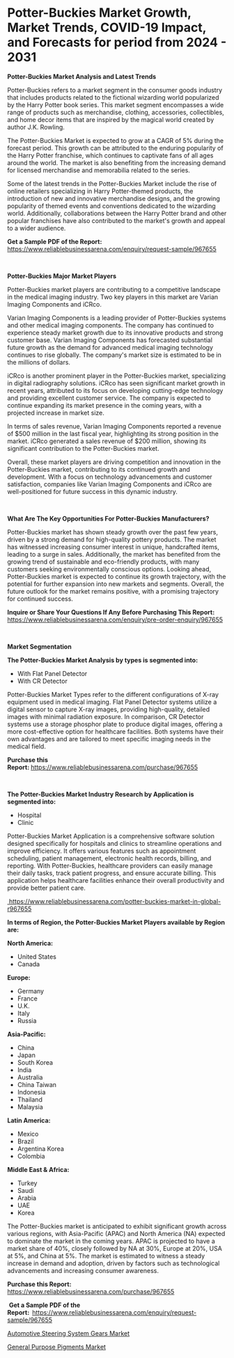<p><h1>Potter-Buckies Market Growth, Market Trends, COVID-19 Impact, and Forecasts for period from 2024 - 2031</h1></p><p><strong>Potter-Buckies Market Analysis and Latest Trends</strong></p>
<p><p>Potter-Buckies refers to a market segment in the consumer goods industry that includes products related to the fictional wizarding world popularized by the Harry Potter book series. This market segment encompasses a wide range of products such as merchandise, clothing, accessories, collectibles, and home decor items that are inspired by the magical world created by author J.K. Rowling.</p><p>The Potter-Buckies Market is expected to grow at a CAGR of 5% during the forecast period. This growth can be attributed to the enduring popularity of the Harry Potter franchise, which continues to captivate fans of all ages around the world. The market is also benefiting from the increasing demand for licensed merchandise and memorabilia related to the series.</p><p>Some of the latest trends in the Potter-Buckies Market include the rise of online retailers specializing in Harry Potter-themed products, the introduction of new and innovative merchandise designs, and the growing popularity of themed events and conventions dedicated to the wizarding world. Additionally, collaborations between the Harry Potter brand and other popular franchises have also contributed to the market's growth and appeal to a wider audience.</p></p>
<p><strong>Get a Sample PDF of the Report:&nbsp;</strong> <a href="https://www.reliablebusinessarena.com/enquiry/request-sample/967655">https://www.reliablebusinessarena.com/enquiry/request-sample/967655</a></p>
<p>&nbsp;</p>
<p><strong>Potter-Buckies Major Market Players</strong></p>
<p><p>Potter-Buckies market players are contributing to a competitive landscape in the medical imaging industry. Two key players in this market are Varian Imaging Components and iCRco.</p><p>Varian Imaging Components is a leading provider of Potter-Buckies systems and other medical imaging components. The company has continued to experience steady market growth due to its innovative products and strong customer base. Varian Imaging Components has forecasted substantial future growth as the demand for advanced medical imaging technology continues to rise globally. The company's market size is estimated to be in the millions of dollars.</p><p>iCRco is another prominent player in the Potter-Buckies market, specializing in digital radiography solutions. iCRco has seen significant market growth in recent years, attributed to its focus on developing cutting-edge technology and providing excellent customer service. The company is expected to continue expanding its market presence in the coming years, with a projected increase in market size.</p><p>In terms of sales revenue, Varian Imaging Components reported a revenue of $500 million in the last fiscal year, highlighting its strong position in the market. iCRco generated a sales revenue of $200 million, showing its significant contribution to the Potter-Buckies market.</p><p>Overall, these market players are driving competition and innovation in the Potter-Buckies market, contributing to its continued growth and development. With a focus on technology advancements and customer satisfaction, companies like Varian Imaging Components and iCRco are well-positioned for future success in this dynamic industry.</p></p>
<p>&nbsp;</p>
<p><strong>What Are The Key Opportunities For Potter-Buckies Manufacturers?</strong></p>
<p><p>Potter-Buckies market has shown steady growth over the past few years, driven by a strong demand for high-quality pottery products. The market has witnessed increasing consumer interest in unique, handcrafted items, leading to a surge in sales. Additionally, the market has benefited from the growing trend of sustainable and eco-friendly products, with many customers seeking environmentally conscious options. Looking ahead, Potter-Buckies market is expected to continue its growth trajectory, with the potential for further expansion into new markets and segments. Overall, the future outlook for the market remains positive, with a promising trajectory for continued success.</p></p>
<p><strong>Inquire or Share Your Questions If Any Before Purchasing This Report:</strong> <a href="https://www.reliablebusinessarena.com/enquiry/pre-order-enquiry/967655">https://www.reliablebusinessarena.com/enquiry/pre-order-enquiry/967655</a></p>
<p>&nbsp;</p>
<p><strong>Market Segmentation</strong></p>
<p><strong>The Potter-Buckies Market Analysis by types is segmented into:</strong></p>
<p><ul><li>With Flat Panel Detector</li><li>With CR Detector</li></ul></p>
<p><p>Potter-Buckies Market Types refer to the different configurations of X-ray equipment used in medical imaging. Flat Panel Detector systems utilize a digital sensor to capture X-ray images, providing high-quality, detailed images with minimal radiation exposure. In comparison, CR Detector systems use a storage phosphor plate to produce digital images, offering a more cost-effective option for healthcare facilities. Both systems have their own advantages and are tailored to meet specific imaging needs in the medical field.</p></p>
<p><strong>Purchase this Report:&nbsp;</strong><a href="https://www.reliablebusinessarena.com/purchase/967655">https://www.reliablebusinessarena.com/purchase/967655</a></p>
<p>&nbsp;</p>
<p><strong>The Potter-Buckies Market Industry Research by Application is segmented into:</strong></p>
<p><ul><li>Hospital</li><li>Clinic</li></ul></p>
<p><p>Potter-Buckies Market Application is a comprehensive software solution designed specifically for hospitals and clinics to streamline operations and improve efficiency. It offers various features such as appointment scheduling, patient management, electronic health records, billing, and reporting. With Potter-Buckies, healthcare providers can easily manage their daily tasks, track patient progress, and ensure accurate billing. This application helps healthcare facilities enhance their overall productivity and provide better patient care.</p></p>
<p><a href="https://www.reliablebusinessarena.com/potter-buckies-market-in-global-r967655">&nbsp;https://www.reliablebusinessarena.com/potter-buckies-market-in-global-r967655</a></p>
<p><strong>In terms of Region, the Potter-Buckies Market Players available by Region are:</strong></p>
<p>
    <p> <strong> North America: </strong>
        <ul>
            <li>United States</li>
            <li>Canada</li>
        </ul>
        </p> 
    <p> <strong> Europe: </strong>
        <ul>
            <li>Germany</li>
            <li>France</li>
            <li>U.K.</li>
            <li>Italy</li>
            <li>Russia</li>
        </ul>
        </p> 
    <p> <strong> Asia-Pacific: </strong>
        <ul>
            <li>China</li>
            <li>Japan</li>
            <li>South Korea</li>
            <li>India</li>
            <li>Australia</li>
            <li>China Taiwan</li>
            <li>Indonesia</li>
            <li>Thailand</li>
            <li>Malaysia</li>
        </ul>
        </p> 
    <p> <strong> Latin America: </strong>
        <ul>
            <li>Mexico</li>
            <li>Brazil</li>
            <li>Argentina Korea</li>
            <li>Colombia</li>
        </ul>
        </p> 
    <p> <strong> Middle East & Africa: </strong>
        <ul>
            <li>Turkey</li>
            <li>Saudi</li>
            <li>Arabia</li>
            <li>UAE</li>
            <li>Korea</li>
        </ul>
    </p>
    </p>
<p><p>The Potter-Buckies market is anticipated to exhibit significant growth across various regions, with Asia-Pacific (APAC) and North America (NA) expected to dominate the market in the coming years. APAC is projected to have a market share of 40%, closely followed by NA at 30%, Europe at 20%, USA at 5%, and China at 5%. The market is estimated to witness a steady increase in demand and adoption, driven by factors such as technological advancements and increasing consumer awareness.</p></p>
<p><strong>Purchase this Report: </strong><a href="https://www.reliablebusinessarena.com/purchase/967655">https://www.reliablebusinessarena.com/purchase/967655</a></p>
<p>&nbsp;<strong>Get a Sample PDF of the Report:&nbsp;&nbsp;</strong><a href="https://www.reliablebusinessarena.com/enquiry/request-sample/967655">https://www.reliablebusinessarena.com/enquiry/request-sample/967655</a></p>
<p><strong></strong></p>
<p><p><a href="https://issuu.com/reportprime-2/docs/automotive-steering-system-gears-market-size-2030.">Automotive Steering System Gears Market</a></p><p><a href="https://github.com/AdrianaPaucek2023/Market-Research-Report-List-2/blob/main/general-purpose-pigments-market.md">General Purpose Pigments Market</a></p></p>